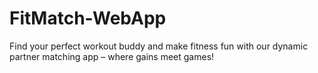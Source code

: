 # FitMatch-WebApp
Find your perfect workout buddy and make fitness fun with our dynamic partner matching app – where gains meet games!
